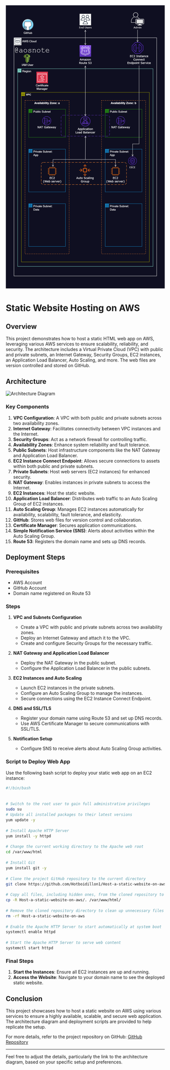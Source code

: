 ![Alt text](/Host_a_Static_Website_on_AWS.png)
---

# Static Website Hosting on AWS

## Overview

This project demonstrates how to host a static HTML web app on AWS, leveraging various AWS services to ensure scalability, reliability, and security. The architecture includes a Virtual Private Cloud (VPC) with public and private subnets, an Internet Gateway, Security Groups, EC2 instances, an Application Load Balancer, Auto Scaling, and more. The web files are version controlled and stored on GitHub.

## Architecture

![Architecture Diagram](link-to-your-diagram.png)

### Key Components

1. **VPC Configuration**: A VPC with both public and private subnets across two availability zones.
2. **Internet Gateway**: Facilitates connectivity between VPC instances and the Internet.
3. **Security Groups**: Act as a network firewall for controlling traffic.
4. **Availability Zones**: Enhance system reliability and fault tolerance.
5. **Public Subnets**: Host infrastructure components like the NAT Gateway and Application Load Balancer.
6. **EC2 Instance Connect Endpoint**: Allows secure connections to assets within both public and private subnets.
7. **Private Subnets**: Host web servers (EC2 instances) for enhanced security.
8. **NAT Gateway**: Enables instances in private subnets to access the Internet.
9. **EC2 Instances**: Host the static website.
10. **Application Load Balancer**: Distributes web traffic to an Auto Scaling Group of EC2 instances.
11. **Auto Scaling Group**: Manages EC2 instances automatically for availability, scalability, fault tolerance, and elasticity.
12. **GitHub**: Stores web files for version control and collaboration.
13. **Certificate Manager**: Secures application communications.
14. **Simple Notification Service (SNS)**: Alerts about activities within the Auto Scaling Group.
15. **Route 53**: Registers the domain name and sets up DNS records.

## Deployment Steps

### Prerequisites

- AWS Account
- GitHub Account
- Domain name registered on Route 53

### Steps

1. **VPC and Subnets Configuration**
   - Create a VPC with public and private subnets across two availability zones.
   - Deploy an Internet Gateway and attach it to the VPC.
   - Create and configure Security Groups for the necessary traffic.

2. **NAT Gateway and Application Load Balancer**
   - Deploy the NAT Gateway in the public subnet.
   - Configure the Application Load Balancer in the public subnets.

3. **EC2 Instances and Auto Scaling**
   - Launch EC2 instances in the private subnets.
   - Configure an Auto Scaling Group to manage the instances.
   - Secure connections using the EC2 Instance Connect Endpoint.

4. **DNS and SSL/TLS**
   - Register your domain name using Route 53 and set up DNS records.
   - Use AWS Certificate Manager to secure communications with SSL/TLS.

5. **Notification Setup**
   - Configure SNS to receive alerts about Auto Scaling Group activities.

### Script to Deploy Web App

Use the following bash script to deploy your static web app on an EC2 instance:

```bash
#!/bin/bash


# Switch to the root user to gain full administrative privileges
sudo su
# Update all installed packages to their latest versions
yum update -y

# Install Apache HTTP Server
yum install -y httpd

# Change the current working directory to the Apache web root
cd /var/www/html

# Install Git
yum install git -y

# Clone the project GitHub repository to the current directory
git clone https://github.com/Hotboidillon1/Host-a-static-website-on-aws.git

# Copy all files, including hidden ones, from the cloned repository to the Apache web root
cp -R Host-a-static-website-on-aws/. /var/www/html/

# Remove the cloned repository directory to clean up unnecessary files
rm -rf Host-a-static-website-on-aws

# Enable the Apache HTTP Server to start automatically at system boot
systemctl enable httpd 

# Start the Apache HTTP Server to serve web content
systemctl start httpd

```

### Final Steps

1. **Start the Instances**: Ensure all EC2 instances are up and running.
2. **Access the Website**: Navigate to your domain name to see the deployed static website.

## Conclusion

This project showcases how to host a static website on AWS using various services to ensure a highly available, scalable, and secure web application. The architecture diagram and deployment scripts are provided to help replicate the setup.

For more details, refer to the project repository on GitHub: [GitHub Repository](https://github.com/aosnotes77/host-a-static-website-on-aws)

---

Feel free to adjust the details, particularly the link to the architecture diagram, based on your specific setup and preferences.
